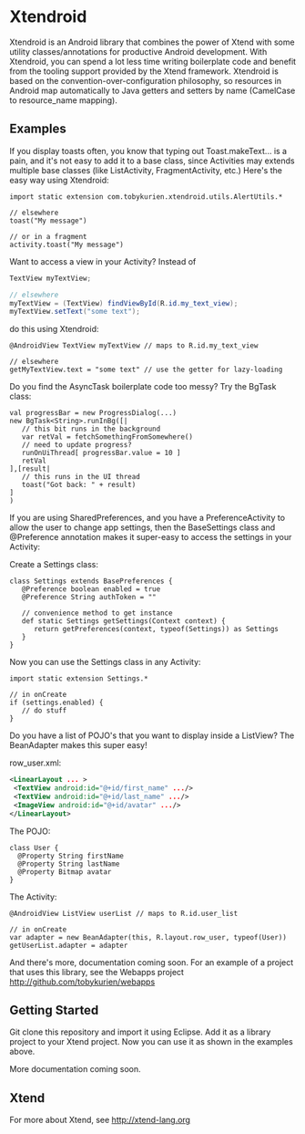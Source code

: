 Xtendroid
=========

Xtendroid is an Android library that combines the power of Xtend with some utility classes/annotations for productive Android development. With Xtendroid, you can spend a lot less time writing boilerplate code and benefit from the tooling support provided by the Xtend framework. Xtendroid is based on the convention-over-configuration philosophy, so resources in Android map automatically to Java getters and setters by name (CamelCase to resource_name mapping).

Examples
--------

If you display toasts often, you know that typing out Toast.makeText... is a pain, and it's not easy to add it to a base class, since Activities may extends multiple base classes (like ListActivity, FragmentActivity, etc.) Here's the easy way using Xtendroid:

```xtend
import static extension com.tobykurien.xtendroid.utils.AlertUtils.*

// elsewhere
toast("My message")

// or in a fragment
activity.toast("My message")
```

Want to access a view in your Activity? Instead of

```java
TextView myTextView;

// elsewhere
myTextView = (TextView) findViewById(R.id.my_text_view);
myTextView.setText("some text");
```

do this using Xtendroid:

```xtend
@AndroidView TextView myTextView // maps to R.id.my_text_view

// elsewhere
getMyTextView.text = "some text" // use the getter for lazy-loading
```

Do you find the AsyncTask boilerplate code too messy? Try the BgTask class:
```xtend
val progressBar = new ProgressDialog(...)
new BgTask<String>.runInBg([|
   // this bit runs in the background
   var retVal = fetchSomethingFromSomewhere()
   // need to update progress?
   runOnUiThread[ progressBar.value = 10 ]
   retVal
],[result|
   // this runs in the UI thread
   toast("Got back: " + result)
]
)
```

If you are using SharedPreferences, and you have a PreferenceActivity to allow the user to change app settings, then the BaseSettings class and @Preference annotation makes it super-easy to access the settings in your Activity:

Create a Settings class:
```xtend
class Settings extends BasePreferences {
   @Preference boolean enabled = true
   @Preference String authToken = ""

   // convenience method to get instance
   def static Settings getSettings(Context context) {
      return getPreferences(context, typeof(Settings)) as Settings
   }
}
```

Now you can use the Settings class in any Activity:
```xtend
import static extension Settings.*

// in onCreate
if (settings.enabled) {
   // do stuff
}
```

Do you have a list of POJO's that you want to display inside a ListView? The BeanAdapter makes this super easy!

row_user.xml:
```xml
<LinearLayout ... >
 <TextView android:id="@+id/first_name" .../>
 <TextView android:id="@+id/last_name" .../>
 <ImageView android:id="@+id/avatar" .../>
</LinearLayout>
```

The POJO:
```xtend
class User {
  @Property String firstName
  @Property String lastName
  @Property Bitmap avatar
}
```

The Activity:
```xtend
@AndroidView ListView userList // maps to R.id.user_list

// in onCreate
var adapter = new BeanAdapter(this, R.layout.row_user, typeof(User))
getUserList.adapter = adapter
```

And there's more, documentation coming soon. For an example of a project that uses this library, see the Webapps project http://github.com/tobykurien/webapps

Getting Started
----------------

Git clone this repository and import it using Eclipse. Add it as a library project to your Xtend project. Now you can use it as shown in the examples above.

More documentation coming soon.

Xtend
-----

For more about Xtend, see http://xtend-lang.org


